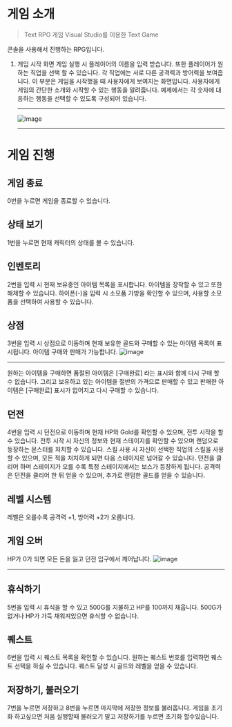 # 게임 소개
> Text RPG 게임 Visual Studio를 이용한 Text Game

콘솔을 사용해서 진행하는 RPG입니다.
1. 게임 시작 화면
게임 실행 시 플레이어의 이름을 입력 받습니다. 또한 플레이어가 원하는 직업을 선택 할 수 있습니다. 각 직업에는 서로 다른 공격력과 방어력을 보여줍니다.
이 부분은 게임을 시작했을 때 사용자에게 보여지는 화면입니다. 사용자에게 게임의 간단한 소개와 시작할 수 있는 행동을 알려줍니다. 예제에서는 각 숫자에 대응하는 행동을 선택할 수 있도록 구성되어 있습니다.<hr>
![image](https://github.com/chojongwan/TRPG/assets/79524474/e6079a6f-2967-47bc-a0f1-e818b028d10f)<hr>

# 게임 진행

## 게임 종료
0번을 누르면 게임을 종료할 수 있습니다.

## 상태 보기
1번을 누르면 현재 캐릭터의 상태를 볼 수 있습니다.

## 인벤토리
2번을 입력 시 현재 보유중인 아이템 목록을 표시합니다. 아이템을 장착할 수 있고 또한 해제할 수 있습니다.
하이픈(-)을 입력 시 소모품 가방을 확인할 수 있으며, 사용할 소모품을 선택하여 사용할 수 있습니다.

## 상점
3번을 입력 시 상점으로 이동하며 현재 보유한 골드와 구매할 수 있는 아이템 목록이 표시됩니다.
아이템 구매와 판매가 가능합니다.
![image](https://github.com/chojongwan/TRPG/assets/79524474/3e58dc71-0968-4964-be38-7c8e3ccf8b26)<hr>

원하는 아이템을 구매하면 품절된 아이템은 [구매완료] 라는 표시와 함께 다시 구매 할 수 없습니다.
그리고 보유하고 있는 아이템을 절반의 가격으로 판매할 수 있고 판매한 아이템은 [구매완료] 표시가 없어지고 다시 구매할 수 있습니다.

## 던전
4번을 입력 시 던전으로 이동하며 현재 HP와 Gold를 확인할 수 있으며, 전투 시작을 할 수 있습니다.
전투 시작 시 자신의 정보와 현재 스테이지를 확인할 수 있으며 랜덤으로 등장하는 몬스터를 처치할 수 있습니다.
스킬 사용 시 자신이 선택한 직업의 스킬을 사용할 수 있으며, 모든 적을 처치하게 되면 다음 스테이지로 넘어갈 수 있습니다.
던전을 클리어 하며 스테이지가 오를 수록 특정 스테이지에서는 보스가 등장하게 됩니다.
공격력은 던전을 클리어 한 뒤 얻을 수 있으며, 추가로 랜덤한 골드를 얻을 수 있습니다.

## 레벨 시스템
레벨은 오를수록 공격력 +1, 방어력 +2가 오릅니다.

## 게임 오버
HP가 0가 되면 모든 돈을 잃고 던전 입구에서 깨어납니다.
![image](https://github.com/chojongwan/TRPG/assets/79524474/529358ae-ec28-45e9-8c97-f267159ec621) <hr>

## 휴식하기
5번을 입력 시 휴식을 할 수 있고 500G를 지불하고 HP를 100까지 채웁니다. 500G가 없거나 HP가 가득 채워져있으면 휴식할 수 없습니다.

## 퀘스트
6번을 입력 시 퀘스트 목록을 확인할 수 있습니다. 원하는 퀘스트 번호를 입력하면 퀘스트 선택을 하실 수 있습니다.
퀘스트 달성 시 골드와 레벨을 얻을 수 있습니다.

## 저장하기, 불러오기
7번을 누르면 저장하고 8번을 누르면 마지막에 저장한 정보를 불러옵니다. 
게임을 초기화 하고싶으면 처음 실행할때 불러오기 말고 저장하기를 누르면 초기화 할수있습니다.
